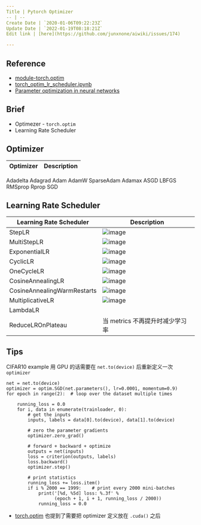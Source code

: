 ```yaml
---
Title | Pytorch Optimizer
-- | --
Create Date | `2020-01-06T09:22:23Z`
Update Date | `2022-01-19T08:18:21Z`
Edit link | [here](https://github.com/junxnone/aiwiki/issues/174)

---
```

## Reference
- [module-torch.optim](https://pytorch.org/docs/stable/optim.html#module-torch.optim)
- [torch_optim_lr_scheduler.ipynb](https://github.com/junxnone/examples/blob/master/pytorch/torch_optim_lr_scheduler.ipynb)
- [Parameter optimization in neural networks](https://www.deeplearning.ai/ai-notes/optimization/)


## Brief
- Optimezer - `torch.optim`
- Learning Rate Scheduler

## Optimizer

Optimizer | Description
-- | --
Adadelta
Adagrad
Adam
AdamW
SparseAdam
Adamax
ASGD
LBFGS
RMSprop
Rprop
SGD

## Learning Rate Scheduler
Learning Rate Scheduler | Description
-- | --
StepLR | ![image](https://user-images.githubusercontent.com/2216970/113664493-6bc65c00-96de-11eb-9ff2-29e89d53e9d2.png)
MultiStepLR | ![image](https://user-images.githubusercontent.com/2216970/113664311-1e49ef00-96de-11eb-968f-67051a377988.png)
ExponentialLR | ![image](https://user-images.githubusercontent.com/2216970/113664295-1722e100-96de-11eb-867f-68f7789519b6.png)
CyclicLR | ![image](https://user-images.githubusercontent.com/2216970/113664306-1ab66800-96de-11eb-91b0-d791864ff5fe.png)
OneCycleLR | ![image](https://user-images.githubusercontent.com/2216970/113664385-3c175400-96de-11eb-9308-6dd8cd296d7f.png)
CosineAnnealingLR | ![image](https://user-images.githubusercontent.com/2216970/113664260-070b0180-96de-11eb-856f-a84584f12c21.png)
CosineAnnealingWarmRestarts | ![image](https://user-images.githubusercontent.com/2216970/113664398-433e6200-96de-11eb-9671-b0d6dc06aed7.png)
MultiplicativeLR | ![image](https://user-images.githubusercontent.com/2216970/113664357-302b9200-96de-11eb-9d40-adf2c44687dc.png)
LambdaLR |
ReduceLROnPlateau  | 当 metrics 不再提升时减少学习率

## Tips

CIFAR10 example 用 GPU 的话需要在 `net.to(device)` 后重新定义一次 `optimizer`
```
net = net.to(device)
optimizer = optim.SGD(net.parameters(), lr=0.0001, momentum=0.9)
for epoch in range(2):  # loop over the dataset multiple times

    running_loss = 0.0
    for i, data in enumerate(trainloader, 0):
        # get the inputs
        inputs, labels = data[0].to(device), data[1].to(device)

        # zero the parameter gradients
        optimizer.zero_grad()

        # forward + backward + optimize
        outputs = net(inputs)
        loss = criterion(outputs, labels)
        loss.backward()
        optimizer.step()

        # print statistics
        running_loss += loss.item()
        if i % 2000 == 1999:    # print every 2000 mini-batches
            print('[%d, %5d] loss: %.3f' %
                  (epoch + 1, i + 1, running_loss / 2000))
            running_loss = 0.0
```

- [torch.optim](https://pytorch.org/docs/stable/optim.html) 也提到了需要把 optimizer 定义放在 `.cuda()` 之后

